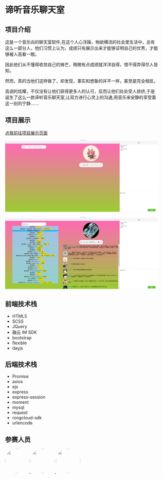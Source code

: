 # 谛听音乐聊天室

## 项目介绍

这是一个音乐向的聊天室软件,在这个人心浮躁，物欲横流的社会里生活中，总有这么一部分人，他们习惯上认为，成绩只有展示出来才能够证明自己的优秀，才能够被人高看一眼。

因此他们从不懂得收敛自己的锋芒，稍微有点成绩就洋洋自得，恨不得弄得尽人皆知。

然而，真的当他们这样做了，却发现，事实和想象的并不一样，甚至是完全相反。

高调的炫耀，不仅没有让他们获得更多人的认可，反而让他们处处受人排挤,于是诞生了这么一款谛听音乐聊天室,让双方进行心灵上的沟通,用音乐来安静的享受着这一刻的宁静.......

## 项目展示

[点我前往项目展示页面](https://www.wanlum.com/)


![1602591556944](img/1602591556944.png)

![1602591572988](img/1602591572988.png)

## 前端技术栈

- HTML5
- SCSS
- JQuery
- 融云 IM SDK
- bootstrap
- flexible
- dayjs

## 后端技术栈

- Promise
- axios
- ejs
- express
- express-session
- moment
- mysql
- request
- rongcloud-sdk
- urlencode

## 参赛人员

<table>
    <a href="https://github.com/Silence-dream">
        <img src="https://avatars3.githubusercontent.com/u/42824008?s=460&u=afda3a6eb14e3c98fd65c9319d6ea3bc9a7133ce&v=4" width="80" height="80" style="width: 80px;height: 80px;border-radius: 50%;"> 
    </a>
     <a href="https://github.com/tnag1908">
        <img src="https://avatars1.githubusercontent.com/u/41857884?s=460&u=111048d5e5a940a89539c5693d4b1d3c6da99d39&v=4" width="80" height="80" style="width: 80px;height: 80px;border-radius: 50%;"> 
    </a>
     <a href="https://github.com/L-cuitain">
        <img src="https://avatars0.githubusercontent.com/u/53321243?s=460&u=3b4d8fa70ce9efc25095f2992e6bbc644e15de07&v=4" width="80" height="80" style="width: 80px;height: 80px;border-radius: 50%;"> 
    </a>
</table>
